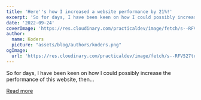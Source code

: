 ```yaml
---
title: 'Here''s how I increased a website performance by 21%!'
excerpt: 'So for days, I have been keen on how I could possibly increase the performance of this website, then...'
date: '2022-09-24'
coverImage: 'https://res.cloudinary.com/practicaldev/image/fetch/s--RFV527tu--/c_imagga_scale,f_auto,fl_progressive,h_420,q_auto,w_1000/https://dev-to-uploads.s3.amazonaws.com/uploads/articles/ocfd9190y81upos4ahxg.PNG'
author:
  name: Koders
  picture: "assets/blog/authors/koders.png"
ogImage:
  url: 'https://res.cloudinary.com/practicaldev/image/fetch/s--RFV527tu--/c_imagga_scale,f_auto,fl_progressive,h_420,q_auto,w_1000/https://dev-to-uploads.s3.amazonaws.com/uploads/articles/ocfd9190y81upos4ahxg.PNG'
---
```


So for days, I have been keen on how I could possibly increase the performance of this website, then...

[Read more](https://dev.to/mrpaulishaili/heres-how-i-increased-a-website-performance-by-21-7di)
